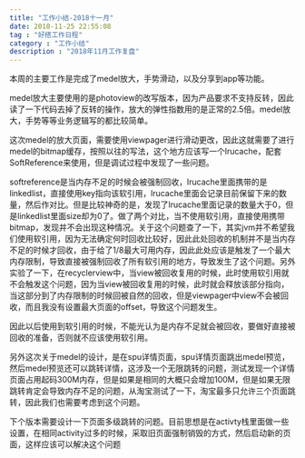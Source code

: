 ```yaml
---
title: "工作小结-2018十一月"
date: 2018-11-25 22:55:08
tag : "好搭工作日程"
category : "工作小结"
description : "2018年11月工作复盘"
---
```


本周的主要工作是完成了medel放大，手势滑动，以及分享到app等功能。

medel放大主要使用的是photoview的改写版本，因为产品要求不支持反转，因此读了一下代码去掉了反转的操作，放大的弹性指数用的是正常的2.5倍。medel放大，手势等等业务逻辑写的都比较简单。

这次medel的放大页面，需要使用viewpager进行滑动更改，因此这就需要了进行medel的bitmap缓存，按照以往的写法，这个地方应该写一个lrucache，配套SoftReference<Bitmap>来使用，但是调试过程中发现了一些问题。

softreference是当内存不足的时候会被强制回收，lrucache里面携带的是linkedlist，直接使用key指向该软引用，lrucache里面会记录目前保留下来的数量，然后作对比。但是比较神奇的是，发现了lrucache里面记录的数量大于0，但是linkedlist里面size却为0了。做了两个对比，当不使用软引用，直接使用携带bitmap，发现并不会出现这种情况。关于这个问题查了一下，其实jvm并不希望我们使用软引用，因为无法确定何时回收比较好，因此此处回收的机制并不是当内存不足的时候才回收，由于给了1/8最大可用内存，因此此处应该是触发了一个最大内存限制，导致直接被强制回收了所有软引用的地方，导致发生了这个问题。另外实验了一下，在recyclerview中，当view被回收复用的时候，此时使用软引用就不会触发这个问题，因为当view被回收复用的时候，此时就会释放该部分指向，当这部分到了内存限制的时候回被自然的回收，但是viewpager中view不会被回收，而且我没有设置最大页面的offset，导致这个问题发生。

因此以后使用到软引用的时候，不能光认为是内存不足就会被回收，要做好直接被回收的准备，否则就不应该使用软引用。

另外这次关于medel的设计，是在spu详情页面，spu详情页面跳出medel预览，然后medel预览还可以跳转详情，这涉及一个无限跳转的问题，测试发现一个详情页面占用起码300M内存，但是如果是相同的大概只会增加100M，但是如果无限跳转肯定会导致内存不足的问题，从淘宝测试了一下，淘宝最多只允许三个页面跳转，因此我们也需要考虑到这个问题。

下个版本需要设计一下页面多级跳转的问题。目前思想是在activty栈里面做一些设置，在相同activity过多的时候，采取旧页面强制销毁的方式，然后启动新的页面，这样应该可以解决这个问题
